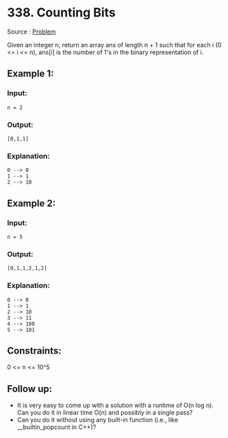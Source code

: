 # 338. Counting Bits

Source : [Problem](https://leetcode.com/problems/counting-bits)

Given an integer n, return an array ans of length n + 1 such that for each i (0 <= i <= n), ans[i] is the number of 1's in the binary representation of i.

## Example 1:

### Input:

    n = 2

### Output:

    [0,1,1]

### Explanation:

    0 --> 0
    1 --> 1
    2 --> 10

## Example 2:

### Input:

    n = 5

### Output:

    [0,1,1,2,1,2]

### Explanation:

    0 --> 0
    1 --> 1
    2 --> 10
    3 --> 11
    4 --> 100
    5 --> 101

## Constraints:

0 <= n <= 10^5

## Follow up:

- It is very easy to come up with a solution with a runtime of O(n log n). Can you do it in linear time O(n) and possibly in a single pass?
- Can you do it without using any built-in function (i.e., like \_\_builtin_popcount in C++)?
